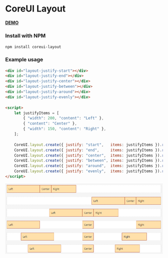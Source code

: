 # CoreUI Layout

**[DEMO](https://n2ref.github.io/coreui-layout)**


### Install with NPM

`npm install coreui-layout`

### Example usage

```html
<div id="layout-justify-start"></div>
<div id="layout-justify-end"></div>
<div id="layout-justify-center"></div>
<div id="layout-justify-between"></div>
<div id="layout-justify-around"></div>
<div id="layout-justify-evenly"></div>

<script>
    let justifyItems = [
        { "width": 200, "content": "Left" },
        { "content": "Center" },
        { "width": 150, "content": "Right" },
    ];

    CoreUI.layout.create({ justify: "start",   items: justifyItems }).render('layout-justify-start');
    CoreUI.layout.create({ justify: "end",     items: justifyItems }).render('layout-justify-end');
    CoreUI.layout.create({ justify: "center",  items: justifyItems }).render('layout-justify-center');
    CoreUI.layout.create({ justify: "between", items: justifyItems }).render('layout-justify-between');
    CoreUI.layout.create({ justify: "around",  items: justifyItems }).render('layout-justify-around');
    CoreUI.layout.create({ justify: "evenly",  items: justifyItems }).render('layout-justify-evenly');
</script>
```

![Preview](https://raw.githubusercontent.com/n2ref/coreui-layout/master/preview.png) 
